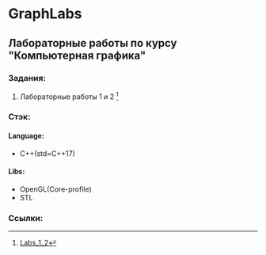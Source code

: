 # GraphLabs
## Лабораторные работы по курсу "Компьютерная графика"

### Задания:
1. Лабораторные работы 1 и 2 [^1]

### Стэк:

#### Language: 
- C++(std=C++17)

#### Libs:
- OpenGL(Core-profile)
- STL

### Ссылки:
[^1]: [Labs_1_2](https://registry.khronos.org/OpenGL/index_gl.php)
